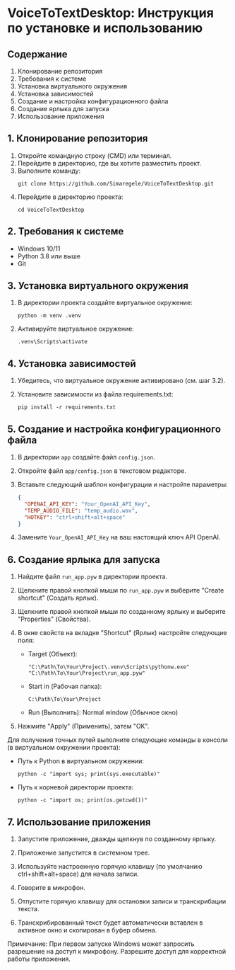 # VoiceToTextDesktop: Инструкция по установке и использованию

## Содержание
1. Клонирование репозитория
2. Требования к системе
3. Установка виртуального окружения
4. Установка зависимостей
5. Создание и настройка конфигурационного файла
6. Создание ярлыка для запуска
7. Использование приложения

## 1. Клонирование репозитория

1. Откройте командную строку (CMD) или терминал.
2. Перейдите в директорию, где вы хотите разместить проект.
3. Выполните команду:
   ```
   git clone https://github.com/Simaregele/VoiceToTextDesktop.git
   ```
4. Перейдите в директорию проекта:
   ```
   cd VoiceToTextDesktop
   ```

## 2. Требования к системе
- Windows 10/11
- Python 3.8 или выше
- Git

## 3. Установка виртуального окружения

1. В директории проекта создайте виртуальное окружение:
   ```
   python -m venv .venv
   ```

2. Активируйте виртуальное окружение:
   ```
   .venv\Scripts\activate
   ```

## 4. Установка зависимостей

1. Убедитесь, что виртуальное окружение активировано (см. шаг 3.2).

2. Установите зависимости из файла requirements.txt:
   ```
   pip install -r requirements.txt
   ```

## 5. Создание и настройка конфигурационного файла

1. В директории `app` создайте файл `config.json`.

2. Откройте файл `app/config.json` в текстовом редакторе.

3. Вставьте следующий шаблон конфигурации и настройте параметры:
   ```json
   {
     "OPENAI_API_KEY": "Your_OpenAI_API_Key",
     "TEMP_AUDIO_FILE": "temp_audio.wav",
     "HOTKEY": "ctrl+shift+alt+space"
   }
   ```

4. Замените `Your_OpenAI_API_Key` на ваш настоящий ключ API OpenAI.

## 6. Создание ярлыка для запуска

1. Найдите файл `run_app.pyw` в директории проекта.

2. Щелкните правой кнопкой мыши по `run_app.pyw` и выберите "Create shortcut" (Создать ярлык).

3. Щелкните правой кнопкой мыши по созданному ярлыку и выберите "Properties" (Свойства).

4. В окне свойств на вкладке "Shortcut" (Ярлык) настройте следующие поля:
   - Target (Объект):
     ```
     "C:\Path\To\Your\Project\.venv\Scripts\pythonw.exe" "C:\Path\To\Your\Project\run_app.pyw"
     ```
   - Start in (Рабочая папка):
     ```
     C:\Path\To\Your\Project
     ```
   - Run (Выполнить): Normal window (Обычное окно)

5. Нажмите "Apply" (Применить), затем "OK".

Для получения точных путей выполните следующие команды в консоли (в виртуальном окружении проекта):

- Путь к Python в виртуальном окружении:
  ```
  python -c "import sys; print(sys.executable)"
  ```

- Путь к корневой директории проекта:
  ```
  python -c "import os; print(os.getcwd())"
  ```

## 7. Использование приложения

1. Запустите приложение, дважды щелкнув по созданному ярлыку.

2. Приложение запустится в системном трее.

3. Используйте настроенную горячую клавишу (по умолчанию ctrl+shift+alt+space) для начала записи.

4. Говорите в микрофон.

5. Отпустите горячую клавишу для остановки записи и транскрибации текста.

6. Транскрибированный текст будет автоматически вставлен в активное окно и скопирован в буфер обмена.

Примечание: При первом запуске Windows может запросить разрешение на доступ к микрофону. Разрешите доступ для корректной работы приложения.